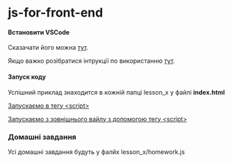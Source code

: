 # js-for-front-end

#### Встановити VSCode

Сказачати його можна [тут](https://code.visualstudio.com/).

Якщо важко розібратися інтрукції по використанню [тут](https://www.youtube.com/watch?v=paA-leudslo).

#### Запуск коду

Успішний приклад знаходится в кожній папці lesson_x у файлі
__index.html__

[Запускаємо в тегу \<script>](https://learn.javascript.ru/hello-world#teg-script)

[Запускаємо з зовнішнього вайлу з допомогою тегу \<script>](https://learn.javascript.ru/hello-world#vneshnie-skripty)

### Домашні завдання

Усі домашні завдання будуть у фалйх lesson_x/homework.js
